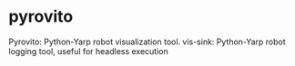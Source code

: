 pyrovito
========

Pyrovito: Python-Yarp robot visualization tool.
vis-sink: Python-Yarp robot logging tool, useful for headless execution